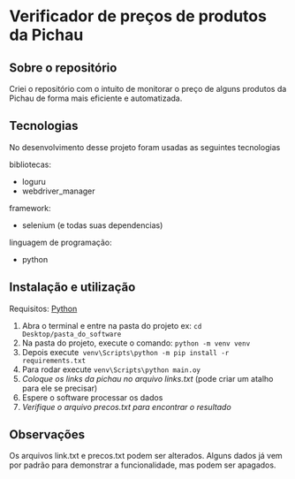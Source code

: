 # Verificador de preços de produtos da Pichau
## Sobre o repositório
Criei o repositório com o intuito de monitorar o preço de alguns produtos da Pichau de forma mais eficiente e automatizada.

## Tecnologias
No desenvolvimento desse projeto foram usadas as seguintes tecnologias

bibliotecas:
- loguru
- webdriver_manager

framework:
- selenium (e todas suas dependencias)

linguagem de programação:
- python

## Instalação e utilização
Requisitos: [Python](https://www.python.org/downloads/)

1. Abra o terminal e entre na pasta do projeto ex: ```cd Desktop/pasta_do_software```
2. Na pasta do projeto, execute o comando: ```python -m venv venv```
3. Depois execute``` venv\Scripts\python -m pip install -r requirements.txt```
4. Para rodar execute ```venv\Scripts\python main.oy```
5. *Coloque os links da pichau no arquivo *links.txt** (pode criar um atalho para ele se precisar)
7. Espere o software processar os dados
8. *Verifique o arquivo *precos.txt* para encontrar o resultado*

## Observações
Os arquivos link.txt e precos.txt podem ser alterados. Alguns dados já vem por padrão para demonstrar a funcionalidade, mas podem ser apagados.

